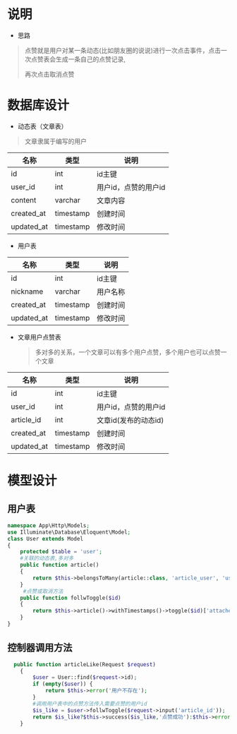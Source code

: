 #  说明

- 思路

> 点赞就是用户对某一条动态(比如朋友圈的说说)进行一次点击事件，点击一次点赞表会生成一条自己的点赞记录,
>
> 再次点击取消点赞

# 数据库设计

- 动态表（文章表）

> 文章隶属于编写的用户

| 名称       | 类型      | 说明                 |
| ---------- | --------- | -------------------- |
| id         | int       | id主键               |
| user_id    | int       | 用户id，点赞的用户id |
| content    | varchar   | 文章内容             |
| created_at | timestamp | 创建时间             |
| updated_at | timestamp | 修改时间             |

- 用户表

| 名称       | 类型      | 说明     |
| ---------- | --------- | -------- |
| id         | int       | id主键   |
| nickname   | varchar   | 用户名称 |
| created_at | timestamp | 创建时间 |
| updated_at | timestamp | 修改时间 |

- 文章用户点赞表

  >
  >
  >多对多的关系，一个文章可以有多个用户点赞，多个用户也可以点赞一个文章

| 名称       | 类型      | 说明                 |
| ---------- | --------- | -------------------- |
| id         | int       | id主键               |
| user_id    | int       | 用户id，点赞的用户id |
| article_id | int       | 文章id(发布的动态id) |
| created_at | timestamp | 创建时间             |
| updated_at | timestamp | 修改时间             |

# 模型设计

## 用户表



```php
namespace App\Http\Models;
use Illuminate\Database\Eloquent\Model;
class User extends Model
{
    protected $table = 'user';
    #关联的动态表,多对多
    public function article()
    {
        return $this->belongsToMany(article::class, 'article_user', 'user_id', 'article_id');
    }
     #点赞或取消方法
    public function follwToggle($id)
    {
        return $this->article()->withTimestamps()->toggle($id)['attached'] == null ? 0 : 1;
    }
}
```

## 控制器调用方法

```php
  public function articleLike(Request $request)
    {
        $user = User::find($request->id);
        if (empty($user)) {
            return $this->error('用户不存在');
        }
        #调用用户表中的点赞方法传入需要点赞的用户id
        $is_like = $user->follwToggle($request->input('article_id'));
        return $is_like?$this->success($is_like,'点赞成功'):$this->error($is_like,'点赞s');
    }
```

